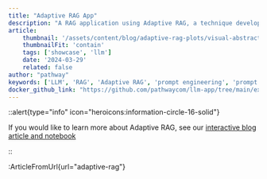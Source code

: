 ```yaml
---
title: "Adaptive RAG App"
description: "A RAG application using Adaptive RAG, a technique developed by Pathway to reduce token cost in RAG up to 4x while maintaining accuracy."
article:
    thumbnail: '/assets/content/blog/adaptive-rag-plots/visual-abstract.png'
    thumbnailFit: 'contain'
    tags: ['showcase', 'llm']
    date: '2024-03-29'
    related: false
author: "pathway"
keywords: ['LLM', 'RAG', 'Adaptive RAG', 'prompt engineering', 'prompt', 'explainability', 'docker', 'yaml']
docker_github_link: "https://github.com/pathwaycom/llm-app/tree/main/examples/pipelines/adaptive-rag"
---
```


::alert{type="info" icon="heroicons:information-circle-16-solid"}

If you would like to learn more about Adaptive RAG, see our [interactive blog article and notebook](/developers/templates/adaptive-rag)

::

:ArticleFromUrl{url="adaptive-rag"}
